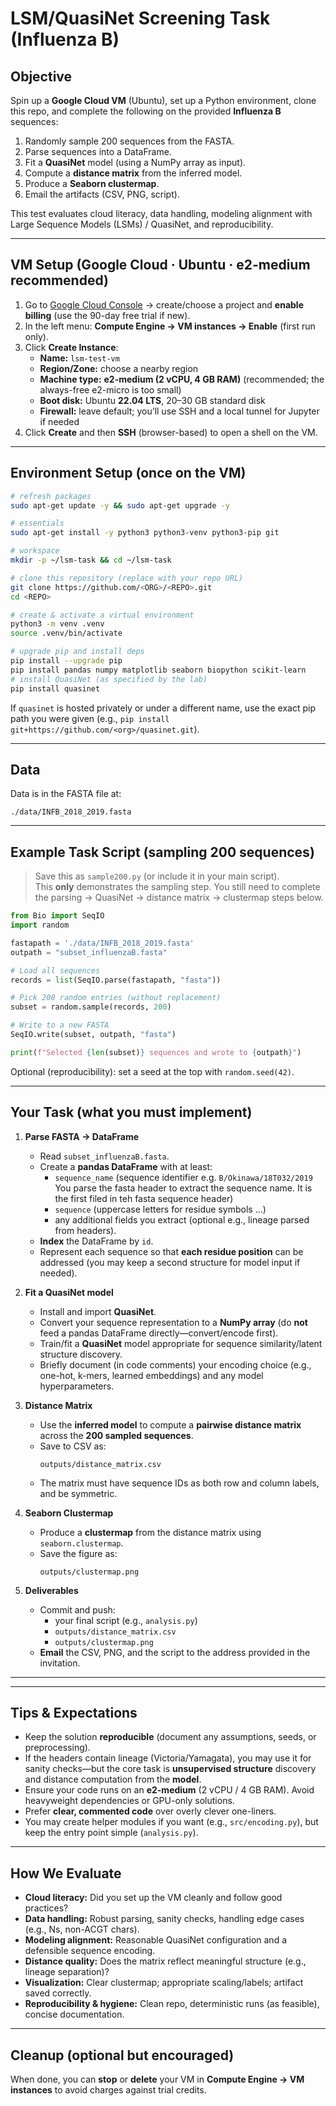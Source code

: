 # LSM/QuasiNet Screening Task (Influenza B)

## Objective
Spin up a **Google Cloud VM** (Ubuntu), set up a Python environment, clone this repo, and complete the following on the provided **Influenza B** sequences:
1. Randomly sample 200 sequences from the FASTA.
2. Parse sequences into a DataFrame.
3. Fit a **QuasiNet** model (using a NumPy array as input).
4. Compute a **distance matrix** from the inferred model.
5. Produce a **Seaborn clustermap**.
6. Email the artifacts (CSV, PNG, script).

This test evaluates cloud literacy, data handling, modeling alignment with Large Sequence Models (LSMs) / QuasiNet, and reproducibility.

---

## VM Setup (Google Cloud · Ubuntu · e2-medium recommended)

1. Go to [Google Cloud Console](https://console.cloud.google.com/) → create/choose a project and **enable billing** (use the 90-day free trial if new).
2. In the left menu: **Compute Engine → VM instances → Enable** (first run only).
3. Click **Create Instance**:
   - **Name:** `lsm-test-vm`
   - **Region/Zone:** choose a nearby region
   - **Machine type:** **e2-medium (2 vCPU, 4 GB RAM)** (recommended; the always-free e2-micro is too small)
   - **Boot disk:** Ubuntu **22.04 LTS**, 20–30 GB standard disk
   - **Firewall:** leave default; you’ll use SSH and a local tunnel for Jupyter if needed
4. Click **Create** and then **SSH** (browser-based) to open a shell on the VM.

---

## Environment Setup (once on the VM)

```bash
# refresh packages
sudo apt-get update -y && sudo apt-get upgrade -y

# essentials
sudo apt-get install -y python3 python3-venv python3-pip git

# workspace
mkdir -p ~/lsm-task && cd ~/lsm-task

# clone this repository (replace with your repo URL)
git clone https://github.com/<ORG>/<REPO>.git
cd <REPO>

# create & activate a virtual environment
python3 -m venv .venv
source .venv/bin/activate

# upgrade pip and install deps
pip install --upgrade pip
pip install pandas numpy matplotlib seaborn biopython scikit-learn
# install QuasiNet (as specified by the lab)
pip install quasinet
```

If `quasinet` is hosted privately or under a different name, use the exact pip path you were given (e.g., `pip install git+https://github.com/<org>/quasinet.git`).

---

## Data
Data is in the FASTA file at:
```
./data/INFB_2018_2019.fasta
```

---

## Example Task Script (sampling 200 sequences)

> Save this as `sample200.py` (or include it in your main script).  
> This **only** demonstrates the sampling step. You still need to complete the parsing → QuasiNet → distance matrix → clustermap steps below.

```python
from Bio import SeqIO
import random

fastapath = './data/INFB_2018_2019.fasta'
outpath = "subset_influenzaB.fasta"

# Load all sequences
records = list(SeqIO.parse(fastapath, "fasta"))

# Pick 200 random entries (without replacement)
subset = random.sample(records, 200)

# Write to a new FASTA
SeqIO.write(subset, outpath, "fasta")

print(f"Selected {len(subset)} sequences and wrote to {outpath}")
```

Optional (reproducibility): set a seed at the top with `random.seed(42)`.

---

## Your Task (what you must implement)

1. **Parse FASTA → DataFrame**
   - Read `subset_influenzaB.fasta`.
   - Create a **pandas DataFrame** with at least:
     - `sequence_name` (sequence identifier e.g. `B/Okinawa/18T032/2019` You parse the fasta header to extract the sequence name. It is the first filed in teh fasta sequence header)
     - `sequence` (uppercase letters for residue symbols …)
     - any additional fields you extract (optional e.g., lineage parsed from headers).
   - **Index** the DataFrame by `id`.
   - Represent each sequence so that **each residue position** can be addressed (you may keep a second structure for model input if needed).

2. **Fit a QuasiNet model**
   - Install and import **QuasiNet**.
   - Convert your sequence representation to a **NumPy array** (do **not** feed a pandas DataFrame directly—convert/encode first).
   - Train/fit a **QuasiNet** model appropriate for sequence similarity/latent structure discovery.
   - Briefly document (in code comments) your encoding choice (e.g., one-hot, k-mers, learned embeddings) and any model hyperparameters.

3. **Distance Matrix**
   - Use the **inferred model** to compute a **pairwise distance matrix** across the **200 sampled sequences**.
   - Save to CSV as:
     ```
     outputs/distance_matrix.csv
     ```
   - The matrix must have sequence IDs as both row and column labels, and be symmetric.

4. **Seaborn Clustermap**
   - Produce a **clustermap** from the distance matrix using `seaborn.clustermap`.
   - Save the figure as:
     ```
     outputs/clustermap.png
     ```

5. **Deliverables**
   - Commit and push:
     - your final script (e.g., `analysis.py`)
     - `outputs/distance_matrix.csv`
     - `outputs/clustermap.png`
   - **Email** the CSV, PNG, and the script to the address provided in the invitation.

---
---

## Tips & Expectations
- Keep the solution **reproducible** (document any assumptions, seeds, or preprocessing).
- If the headers contain lineage (Victoria/Yamagata), you may use it for sanity checks—but the core task is **unsupervised structure** discovery and distance computation from the **model**.
- Ensure your code runs on an **e2-medium** (2 vCPU / 4 GB RAM). Avoid heavyweight dependencies or GPU-only solutions.
- Prefer **clear, commented code** over overly clever one-liners.
- You may create helper modules if you want (e.g., `src/encoding.py`), but keep the entry point simple (`analysis.py`).

---

## How We Evaluate
- **Cloud literacy:** Did you set up the VM cleanly and follow good practices?
- **Data handling:** Robust parsing, sanity checks, handling edge cases (e.g., Ns, non-ACGT chars).
- **Modeling alignment:** Reasonable QuasiNet configuration and a defensible sequence encoding.
- **Distance quality:** Does the matrix reflect meaningful structure (e.g., lineage separation)?
- **Visualization:** Clear clustermap; appropriate scaling/labels; artifact saved correctly.
- **Reproducibility & hygiene:** Clean repo, deterministic runs (as feasible), concise documentation.

---

## Cleanup (optional but encouraged)
When done, you can **stop** or **delete** your VM in **Compute Engine → VM instances** to avoid charges against trial credits.
